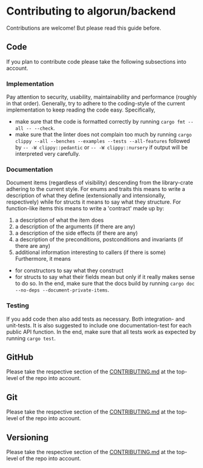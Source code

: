 # Contributing to algorun/backend

Contributions are welcome!
But please read this guide before.

## Code

If you plan to contribute code please take the following subsections into account.

### Implementation

Pay attention to security, usability, maintainability and performance (roughly in that order).
Generally, try to adhere to the coding-style of the current implementation to keep reading the code easy.
Specifically,
- make sure that the code is formatted correctly by running `cargo fmt --all -- --check`.
- make sure that the linter does not complain too much by running `cargo clippy --all --benches --examples --tests --all-features` followed by `-- -W clippy::pedantic` or `-- -W clippy::nursery` if output will be interpreted very carefully.

### Documentation

Document items (regardless of visibility) descending from the library-crate adhering to the current style.
For enums and traits this means to write a description of what they define (extensionally and intensionally, respectively) while for structs it means to say what they structure.
For function-like items this means to write a 'contract' made up by:
1. a description of what the item does
2. a description of the arguments (if there are any)
3. a description of the side effects (if there are any)
4. a description of the preconditions, postconditions and invariants (if there are any)
5. additional information interesting to callers (if there is some)
Furthermore, it means
- for constructors to say what they construct
- for structs to say what their fields mean
but only if it really makes sense to do so.
In the end, make sure that the docs build by running `cargo doc --no-deps --document-private-items`.

### Testing

If you add code then also add tests as necessary.
Both integration- and unit-tests.
It is also suggested to include one documentation-test for each public API function.
In the end, make sure that all tests work as expected by running `cargo test`.

## GitHub

Please take the respective section of the [CONTRIBUTING.md](../CONTRIBUTING.md) at the top-level of the repo into account.

## Git

Please take the respective section of the [CONTRIBUTING.md](../CONTRIBUTING.md) at the top-level of the repo into account.

## Versioning

Please take the respective section of the [CONTRIBUTING.md](../CONTRIBUTING.md) at the top-level of the repo into account.
